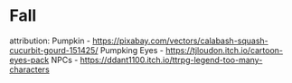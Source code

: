 # Fall
attribution:
Pumpkin - https://pixabay.com/vectors/calabash-squash-cucurbit-gourd-151425/
Pumpking Eyes - https://tjloudon.itch.io/cartoon-eyes-pack
NPCs - https://ddant1100.itch.io/ttrpg-legend-too-many-characters